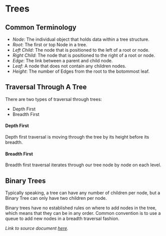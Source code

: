# Trees

## Common Terminology

- _Node_: The individual object that holds data within a tree structure.  
- _Root_: The first or top Node in a tree.  
- _Left Child_: The node that is positioned to the left of a root or node.  
- _Right Child_: The node that is positioned to the right of a root or node.  
- _Edge_: The link between a parent and child node.  
- _Leaf_: A node that does not contain any children nodes.
- _Height_: The number of Edges from the root to the botommost leaf.

## Traversal Through A Tree

There are two types of traversal through trees:
- Depth First
- Breadth First

#### Depth First

Depth first traversal is moving through the tree by its height before its breadth.

#### Breadth First

Breadth first traversal iterates through our tree node by node on each level.

## Binary Trees

Typically speaking, a tree can have any number of children per node, but a Binary Tree can only have two children per node.

Binary trees have no established rules on where to add nodes in the tree, which means that they can be in any order. Common convention is to use a queue to add new nodes in a breadth traversal fashion.

_Link to source document [here](https://codefellows.github.io/common_curriculum/data_structures_and_algorithms/Code_401/class-15/resources/Trees.html)._
